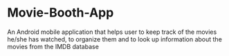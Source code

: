 # Movie-Booth-App
An Android mobile application that helps user to keep track of the movies he/she has watched, to organize them and to look up information about the movies from the IMDB database

